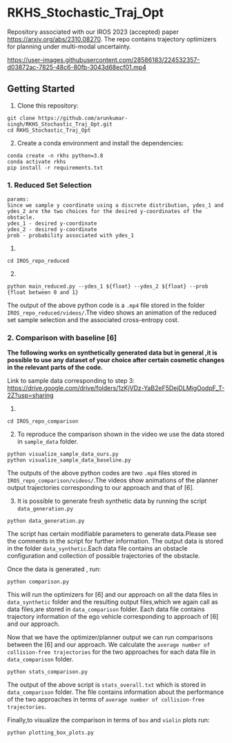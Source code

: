# RKHS_Stochastic_Traj_Opt
Repository associated with our IROS 2023 (accepted) paper https://arxiv.org/abs/2310.08270. The repo contains trajectory optimizers for planning under multi-modal uncertainty.

https://user-images.githubusercontent.com/28586183/224532357-d03872ac-7825-48c6-80fb-3043d68ecf01.mp4

## Getting Started

1. Clone this repository:
```
git clone https://github.com/arunkumar-singh/RKHS_Stochastic_Traj_Opt.git
cd RKHS_Stochastic_Traj_Opt
```
2. Create a conda environment and install the dependencies:

```
conda create -n rkhs python=3.8
conda activate rkhs
pip install -r requirements.txt
```
### 1. Reduced Set Selection
``` 
params: 
Since we sample y coordinate using a discrete distribution, ydes_1 and ydes_2 are the two choices for the desired y-coordinates of the obstacle. 
ydes_1 - desired y-coordinate
ydes_2 - desired y-coordinate
prob - probability associated with ydes_1
```

1. 
``` 
cd IROS_repo_reduced 
```

2. 
```
python main_reduced.py --ydes_1 ${float} --ydes_2 ${float} --prob {float between 0 and 1}

```

The output of the above python code is a ```.mp4``` file stored in the folder ```IROS_repo_reduced/videos/```.The video shows an animation of the reduced set sample selection and the associated cross-entropy cost.

### 2. Comparison with baseline [6]

**The following works on synthetically generated data but in general ,it is possible to use any dataset of your choice after certain cosmetic changes in the relevant parts of the code.**

Link to sample data corresponding to step 3: https://drive.google.com/drive/folders/1zKjVDz-YaB2eF5DejDLMigOodpF_T-2Z?usp=sharing

1. 
```
cd IROS_repo_comparison
```

2. To reproduce the comparison shown in the video we use the data stored in ```sample_data``` folder.
```
python visualize_sample_data_ours.py
python visualize_sample_data_baseline.py
```
The outputs of the above python codes are two ```.mp4``` files stored in ```IROS_repo_comparison/videos/```.The videos show animations of the planner output trajectories corresponding to our approach and that of [6].

3. It is possible to generate fresh synthetic data by running the script ```data_generation.py```
```
python data_generation.py
```

The script has certain modifiable parameters to generate data.Please see the comments in the script for further information. The output data is stored in the folder ```data_synthetic```.Each data file contains an obstacle configuration and collection of possible trajectories of the obstacle.

Once the data is generated , run:
```
python comparison.py
```
This will run the optimizers for [6] and our approach on all the data files in ```data_synthetic``` folder and the resulting output files,which we again call as data files,are stored in ```data_comparison``` folder. Each data file contains trajectory information of the ego vehicle corresponding to approach of [6] and our approach.

Now that we have the optimizer/planner output we can run comparisons between the [6] and our approach. We calculate the ```average number of collision-free trajectories``` for the two approaches for each data file in ```data_comparison``` folder. 
```
python stats_comparison.py
```
The output of the above script is ```stats_overall.txt``` which is stored in ```data_comparison``` folder. The file contains information about the performance of the two approaches in terms of ```average number of collision-free trajectories```.

Finally,to visualize the comparison in terms of ```box``` and ```violin``` plots run:
```
python plotting_box_plots.py
```



